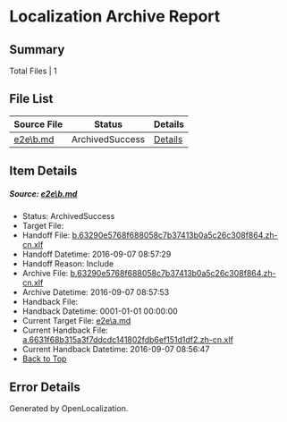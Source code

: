 # <a name='report-top'></a> Localization Archive Report

## Summary
 Total Files | 1

## File List
 Source File | Status | Details 
 ----------- | ------ | ------- 
 [e2e\b.md](https://github.com/OpenLocalizationTestOrg/ol-test0/blob/bfb359c98220d1b8d7a6b063de4eb0bcf28475b7/e2e/b.md) | ArchivedSuccess | [Details](#a67e50921f881a003f9029dab994f36bbe010dc32)

## Item Details
##### <a name='a67e50921f881a003f9029dab994f36bbe010dc32'></a> Source: [e2e\b.md](https://github.com/OpenLocalizationTestOrg/ol-test0/blob/bfb359c98220d1b8d7a6b063de4eb0bcf28475b7/e2e/b.md)
* Status: ArchivedSuccess
* Target File: 
* Handoff File: [b.63290e5768f688058c7b37413b0a5c26c308f864.zh-cn.xlf](https://github.com/OpenLocalizationTestOrg/ol-test0-handoff/blob/9c04be1474aa92fd220b3956209afee2d0fc521e/ol-handoff/OpenLocalizationTestOrg/ol-test0-zhcn/ci/ht/b.63290e5768f688058c7b37413b0a5c26c308f864.zh-cn.xlf)
* Handoff Datetime: 2016-09-07 08:57:29
* Handoff Reason: Include
* Archive File: [b.63290e5768f688058c7b37413b0a5c26c308f864.zh-cn.xlf](https://github.com/OpenLocalizationTestOrg/ol-test0-handoff/blob/6cb5a2d0cb43f50a88dc8d5337936c14deb837c6/ol-archive/OpenLocalizationTestOrg/ol-test0-zhcn/ci/ht/b.63290e5768f688058c7b37413b0a5c26c308f864.zh-cn.xlf)
* Archive Datetime: 2016-09-07 08:57:53
* Handback File: 
* Handback Datetime: 0001-01-01 00:00:00
* Current Target File: [e2e\a.md](https://github.com/OpenLocalizationTestOrg/ol-test0-zhcn/blob/ca367a0825c591260e61a9f4917a04491e45f8c8/e2e/a.md)
* Current Handback File: [a.6631f68b315a3f7ddcdc141802fdb6ef151d1df2.zh-cn.xlf](https://github.com/OpenLocalizationTestOrg/ol-test0-handback/blob/9009b4b840958323c3e3d893a6c3b3f1e065acc4/ol-handback/OpenLocalizationTestOrg/ol-test0-zhcn/ci/ht/a.6631f68b315a3f7ddcdc141802fdb6ef151d1df2.zh-cn.xlf)
* Current Handback Datetime: 2016-09-07 08:56:47
* [Back to Top](#report-top)


## Error Details

Generated by OpenLocalization.
